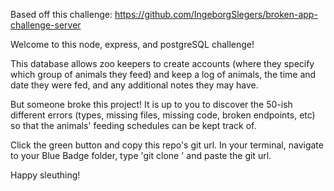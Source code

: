Based off this challenge: https://github.com/IngeborgSlegers/broken-app-challenge-server

Welcome to this node, express, and postgreSQL challenge!

This database allows zoo keepers to create accounts (where they specify which group of animals they feed) and keep a log of animals, the time and date they were fed, and any additional notes they may have.

But someone broke this project! It is up to you to discover the 50-ish different errors (types, missing files, missing code, broken endpoints, etc) so that the animals' feeding schedules can be kept track of.

Click the green button and copy this repo's git url. In your terminal, navigate to your Blue Badge folder, type 'git clone ' and paste the git url. 

Happy sleuthing!
